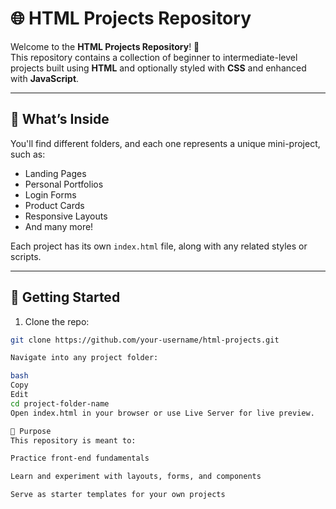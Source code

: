# 🌐 HTML Projects Repository

Welcome to the **HTML Projects Repository**! 👋  
This repository contains a collection of beginner to intermediate-level projects built using **HTML** and optionally styled with **CSS** and enhanced with **JavaScript**.

---

## 📁 What’s Inside

You'll find different folders, and each one represents a unique mini-project, such as:

- Landing Pages  
- Personal Portfolios  
- Login Forms  
- Product Cards  
- Responsive Layouts  
- And many more!

Each project has its own `index.html` file, along with any related styles or scripts.

---

## 🚀 Getting Started

1. Clone the repo:

```bash
git clone https://github.com/your-username/html-projects.git

Navigate into any project folder:

bash
Copy
Edit
cd project-folder-name
Open index.html in your browser or use Live Server for live preview.

🎯 Purpose
This repository is meant to:

Practice front-end fundamentals

Learn and experiment with layouts, forms, and components

Serve as starter templates for your own projects


